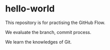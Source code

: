 # hello-world
This repository is for practising the GitHub Flow.

We evaluate the branch, commit process.

We learn the knowledges of Git.

